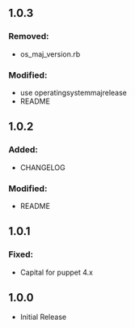 ## 1.0.3

### Removed:

 - os_maj_version.rb
 
### Modified:

 - use operatingsystemmajrelease
 - README
 
## 1.0.2

### Added:

 - CHANGELOG
 
### Modified:

 - README
 
## 1.0.1

### Fixed:

 - Capital for puppet 4.x

## 1.0.0

 - Initial Release